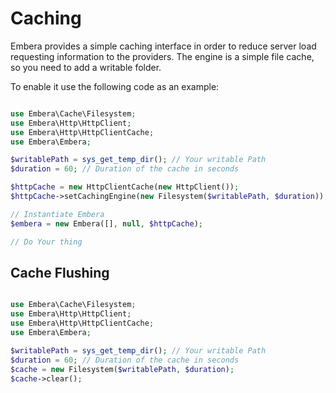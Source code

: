 # Caching

Embera provides a simple caching interface in order to reduce server
load requesting information to the providers. The engine is a simple
file cache, so you need to add a writable folder.

To enable it use the following code as an example:

```php

use Embera\Cache\Filesystem;
use Embera\Http\HttpClient;
use Embera\Http\HttpClientCache;
use Embera\Embera;

$writablePath = sys_get_temp_dir(); // Your writable Path
$duration = 60; // Duration of the cache in seconds

$httpCache = new HttpClientCache(new HttpClient());
$httpCache->setCachingEngine(new Filesystem($writablePath, $duration));

// Instantiate Embera
$embera = new Embera([], null, $httpCache);

// Do Your thing
```

## Cache Flushing

```php

use Embera\Cache\Filesystem;
use Embera\Http\HttpClient;
use Embera\Http\HttpClientCache;
use Embera\Embera;

$writablePath = sys_get_temp_dir(); // Your writable Path
$duration = 60; // Duration of the cache in seconds
$cache = new Filesystem($writablePath, $duration);
$cache->clear();
```
